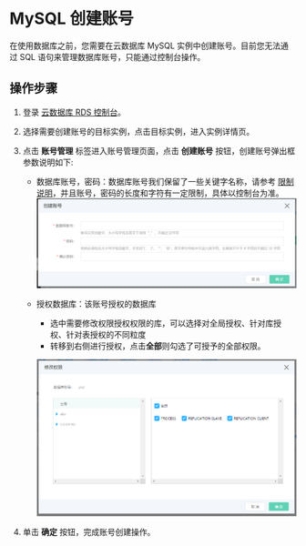 # MySQL 创建账号
在使用数据库之前，您需要在云数据库 MySQL 实例中创建账号。目前您无法通过 SQL 语句来管理数据库账号，只能通过控制台操作。

## 操作步骤 
1. 登录 [云数据库 RDS 控制台](https://rds-console.jdcloud.com/rds/database)。
2. 选择需要创建账号的目标实例，点击目标实例，进入实例详情页。
3. 点击 **账号管理** 标签进入账号管理页面，点击 **创建账号** 按钮，创建账号弹出框参数说明如下:
    * 数据库账号，密码：数据库账号我们保留了一些关键字名称，请参考 [限制说明](../../../Introduction/Restrictions/MySQL-Restrictions.md)，并且账号，密码的长度和字符有一定限制，具体以控制台为准。
![创建账号](../../../../../../image/RDS/MySQL-Create-Account.png)


   * 授权数据库：该账号授权的数据库
        * 选中需要修改权限授权权限的库，可以选择对全局授权、针对库授权、针对表授权的不同粒度
        * 转移到右侧进行授权，点击**全部**则勾选了可授予的全部权限。

        ![授权数据库](../../../../../../image/RDS/MySQL-Create-Account-2.png)

4. 单击 **确定** 按钮，完成账号创建操作。
